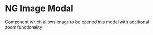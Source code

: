 # NG Image Modal
Component which allows image to be opened in a modal with additional zoom functionality
